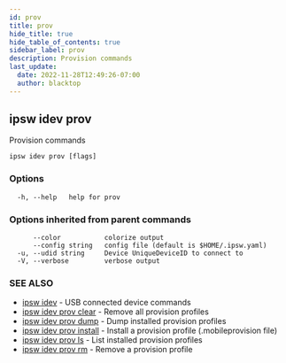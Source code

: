 ```yaml
---
id: prov
title: prov
hide_title: true
hide_table_of_contents: true
sidebar_label: prov
description: Provision commands
last_update:
  date: 2022-11-28T12:49:26-07:00
  author: blacktop
---
```

## ipsw idev prov

Provision commands

```
ipsw idev prov [flags]
```

### Options

```
  -h, --help   help for prov
```

### Options inherited from parent commands

```
      --color           colorize output
      --config string   config file (default is $HOME/.ipsw.yaml)
  -u, --udid string     Device UniqueDeviceID to connect to
  -V, --verbose         verbose output
```

### SEE ALSO

* [ipsw idev](/docs/cli/ipsw/idev)	 - USB connected device commands
* [ipsw idev prov clear](/docs/cli/ipsw/idev/prov/clear)	 - Remove all provision profiles
* [ipsw idev prov dump](/docs/cli/ipsw/idev/prov/dump)	 - Dump installed provision profiles
* [ipsw idev prov install](/docs/cli/ipsw/idev/prov/install)	 - Install a provision profile (.mobileprovision file)
* [ipsw idev prov ls](/docs/cli/ipsw/idev/prov/ls)	 - List installed provision profiles
* [ipsw idev prov rm](/docs/cli/ipsw/idev/prov/rm)	 - Remove a provision profile

